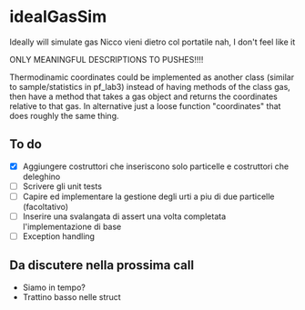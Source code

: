# idealGasSim

Ideally will simulate gas
Nicco vieni dietro col portatile
nah, I don't feel like it

ONLY MEANINGFUL DESCRIPTIONS TO PUSHES!!!!

Thermodinamic coordinates could be implemented as another class (similar to sample/statistics in pf_lab3) instead of having methods of the class gas, then have a method that takes a  gas object and returns the coordinates relative to that gas.
In alternative just a loose function "coordinates" that does roughly the same thing.

## To do

- [x] Aggiungere costruttori che inseriscono solo particelle e costruttori che deleghino
- [ ] Scrivere gli unit tests
- [ ] Capire ed implementare la gestione degli urti a piu di due particelle (facoltativo)
- [ ] Inserire una svalangata di assert una volta completata l'implementazione di base
- [ ] Exception handling

## Da discutere nella prossima call

- Siamo in tempo?
- Trattino basso nelle struct
